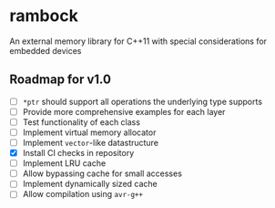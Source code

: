 # rambock

An external memory library for C++11 with special considerations for embedded devices

## Roadmap for v1.0

- [ ] `*ptr` should support all operations the underlying type supports
- [ ] Provide more comprehensive examples for each layer
- [ ] Test functionality of each class
- [ ] Implement virtual memory allocator
- [ ] Implement `vector`-like datastructure
- [x] Install CI checks in repository
- [ ] Implement LRU cache
- [ ] Allow bypassing cache for small accesses
- [ ] Implement dynamically sized cache
- [ ] Allow compilation using `avr-g++`
